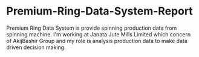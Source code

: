 # Premium-Ring-Data-System-Report
Premium Ring Data System is provide spinning production data from spinning machine. I'm working at Janata Jute Mills Limited which concern of AkijBashir Group and my role is analysis production data to make data driven decision making. 
